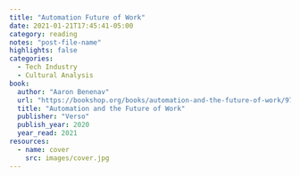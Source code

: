 ```yaml
---
title: "Automation Future of Work"
date: 2021-01-21T17:45:41-05:00
category: reading
notes: "post-file-name"
highlights: false
categories:
  - Tech Industry
  - Cultural Analysis
book:
  author: "Aaron Benenav"
  url: "https://bookshop.org/books/automation-and-the-future-of-work/9781839761294"
  title: "Automation and the Future of Work"
  publisher: "Verso"
  publish_year: 2020
  year_read: 2021
resources:
  - name: cover
    src: images/cover.jpg
---
```


